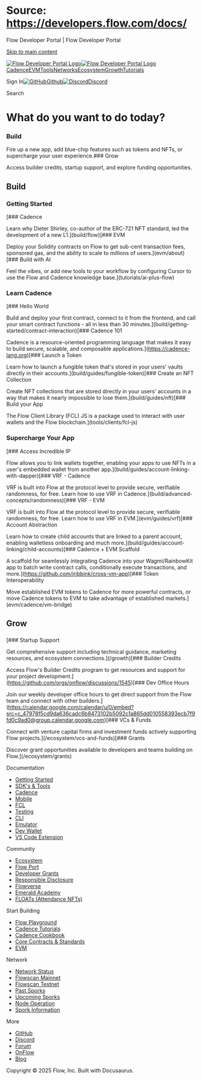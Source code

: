 # Source: https://developers.flow.com/docs/

Flow Developer Portal | Flow Developer Portal



[Skip to main content](#__docusaurus_skipToContent_fallback)

[![Flow Developer Portal Logo](/img/flow-docs-logo-dark.png)![Flow Developer Portal Logo](/img/flow-docs-logo-light.png)](/)[Cadence](/build/flow)[EVM](/evm/about)[Tools](/tools/clients)[Networks](/networks/flow-networks)[Ecosystem](/ecosystem)[Growth](/growth)[Tutorials](/tutorials)

Sign In[![GitHub]()Github](https://github.com/onflow)[![Discord]()Discord](https://discord.gg/flow)

Search

# What do you want to do today?

### Build

Fire up a new app, add blue-chip features such as tokens and NFTs, or supercharge your user experience.### Grow

Access builder credits, startup support, and explore funding opportunities.

## Build

### Getting Started

[### Cadence

Learn why Dieter Shirley, co-author of the ERC-721 NFT standard, led the development of a new L1.](build/flow)[### EVM

Deploy your Solidity contracts on Flow to get sub-cent transaction fees, sponsored gas, and the ability to scale to millions of users.](evm/about)[### Build with AI

Feel the vibes, or add new tools to your workflow by configuring Cursor to use the Flow and Cadence knowledge base.](tutorials/ai-plus-flow)

### Learn Cadence

[### Hello World

Build and deploy your first contract, connect to it from the frontend, and call your smart contract functions - all in less than 30 minutes.](build/getting-started/contract-interaction)[### Cadence 101

Cadence is a resource-oriented programming language that makes it easy to build secure, scalable, and composable applications.](https://cadence-lang.org)[### Launch a Token

Learn how to launch a fungible token that's stored in your users' vaults directly in their accounts.](build/guides/fungible-token)[### Create an NFT Collection

Create NFT collections that are stored directly in your users' accounts in a way that makes it nearly impossible to lose them.](build/guides/nft)[### Build your App

The Flow Client Library (FCL) JS is a package used to interact with user wallets and the Flow blockchain.](tools/clients/fcl-js)

### Supercharge Your App

[### Access Incredible IP

Flow allows you to link wallets together, enabling your apps to use NFTs in a user's embedded wallet from another app.](build/guides/account-linking-with-dapper)[### VRF - Cadence

VRF is built into Flow at the protocol level to provide secure, verifiable randomness, for free. Learn how to use VRF in Cadence.](build/advanced-concepts/randomness)[### VRF - EVM

VRF is built into Flow at the protocol level to provide secure, verifiable randomness, for free. Learn how to use VRF in EVM.](evm/guides/vrf)[### Account Abstraction

Learn how to create child accounts that are linked to a parent account, enabling walletless onboarding and much more.](build/guides/account-linking/child-accounts)[### Cadence + EVM Scaffold

A scaffold for seamlessly integrating Cadence into your Wagmi/RainbowKit app to batch write contract calls, conditionally execute transactions, and more.](https://github.com/jribbink/cross-vm-app)[### Token Interoperability

Move established EVM tokens to Cadence for more powerful contracts, or move Cadence tokens to EVM to take advantage of established markets.](evm/cadence/vm-bridge)

## Grow

### 

[### Startup Support

Get comprehensive support including technical guidance, marketing resources, and ecosystem connections.](/growth)[### Builder Credits

Access Flow's Builder Credits program to get resources and support for your project development.](https://github.com/orgs/onflow/discussions/1545)[### Dev Office Hours

Join our weekly developer office hours to get direct support from the Flow team and connect with other builders.](https://calendar.google.com/calendar/u/0/embed?src=c_47978f5cd9da636cadc6b8473102b5092c1a865dd010558393ecb7f9fd0c9ad0@group.calendar.google.com)[### VCs & Funds

Connect with venture capital firms and investment funds actively supporting Flow projects.](/ecosystem/vcs-and-funds)[### Grants

Discover grant opportunities available to developers and teams building on Flow.](/ecosystem/grants)

Documentation

* [Getting Started](/build/getting-started/contract-interaction)
* [SDK's & Tools](/tools)
* [Cadence](https://cadence-lang.org/docs/)
* [Mobile](/build/guides/mobile/overview)
* [FCL](/tools/clients/fcl-js)
* [Testing](/build/smart-contracts/testing)
* [CLI](/tools/flow-cli)
* [Emulator](/tools/emulator)
* [Dev Wallet](https://github.com/onflow/fcl-dev-wallet)
* [VS Code Extension](/tools/vscode-extension)

Community

* [Ecosystem](/ecosystem)
* [Flow Port](https://port.onflow.org/)
* [Developer Grants](https://github.com/onflow/developer-grants)
* [Responsible Disclosure](https://flow.com/flow-responsible-disclosure)
* [Flowverse](https://www.flowverse.co/)
* [Emerald Academy](https://academy.ecdao.org/)
* [FLOATs (Attendance NFTs)](https://floats.city/)

Start Building

* [Flow Playground](https://play.flow.com/)
* [Cadence Tutorials](https://cadence-lang.org/docs/tutorial/first-steps)
* [Cadence Cookbook](https://open-cadence.onflow.org)
* [Core Contracts & Standards](/build/core-contracts)
* [EVM](/evm/about)

Network

* [Network Status](https://status.onflow.org/)
* [Flowscan Mainnet](https://flowscan.io/)
* [Flowscan Testnet](https://testnet.flowscan.io/)
* [Past Sporks](/networks/node-ops/node-operation/past-sporks)
* [Upcoming Sporks](/networks/node-ops/node-operation/upcoming-sporks)
* [Node Operation](/networks/node-ops)
* [Spork Information](/networks/node-ops/node-operation/spork)

More

* [GitHub](https://github.com/onflow)
* [Discord](https://discord.gg/flow)
* [Forum](https://forum.onflow.org/)
* [OnFlow](https://onflow.org/)
* [Blog](https://flow.com/blog)

Copyright © 2025 Flow, Inc. Built with Docusaurus.